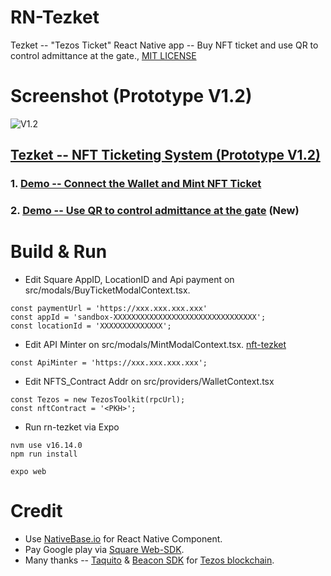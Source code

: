 # RN-Tezket

Tezket -- "Tezos Ticket" React Native app -- Buy NFT ticket and use QR to control admittance at the gate., [MIT LICENSE](https://github.com/ubinix-warun/rn-tezket/blob/master/LICENSE)

# Screenshot (Prototype V1.2)

<!-- ![v1](https://user-images.githubusercontent.com/3756229/175616596-3a27e8f8-dd78-4431-a2d5-8fcc14f30617.png) -->
![V1.2](https://user-images.githubusercontent.com/3756229/176098059-1e0ff6ee-d698-4069-940d-bc0f0df90bf6.png)


## [Tezket -- NFT Ticketing System (Prototype V1.2)](https://www.figma.com/file/3a9etH2QxvpsQBcrfZHgX6)

### 1. [Demo -- Connect the Wallet and Mint NFT Ticket](https://youtu.be/Wn3L77-08oA) 
### 2. [Demo -- Use QR to control admittance at the gate](https://youtu.be/JHkj7S3R5XE) (New)

# Build & Run

* Edit Square AppID, LocationID and Api payment on src/modals/BuyTicketModalContext.tsx.
```
const paymentUrl = 'https://xxx.xxx.xxx.xxx'
const appId = 'sandbox-XXXXXXXXXXXXXXXXXXXXXXXXXXXXXXXX';
const locationId = 'XXXXXXXXXXXXXX';

```
* Edit API Minter on src/modals/MintModalContext.tsx. [nft-tezket](https://github.com/ubinix-warun/nft-tezket)
```
const ApiMinter = 'https://xxx.xxx.xxx.xxx';

```
* Edit NFTS_Contract Addr on src/providers/WalletContext.tsx
```
const Tezos = new TezosToolkit(rpcUrl);
const nftContract = '<PKH>';

```
* Run rn-tezket via Expo
```
nvm use v16.14.0
npm run install

expo web
```

# Credit

* Use [NativeBase.io](https://nativebase.io/) for React Native Component.
* Pay Google play via [Square Web-SDK](https://developer.squareup.com/docs/web-payments/google-pay).
* Many thanks -- [Taquito](https://github.com/ecadlabs/taquito) & [Beacon SDK](https://www.walletbeacon.io) for [Tezos blockchain](https://tezos.com/).


